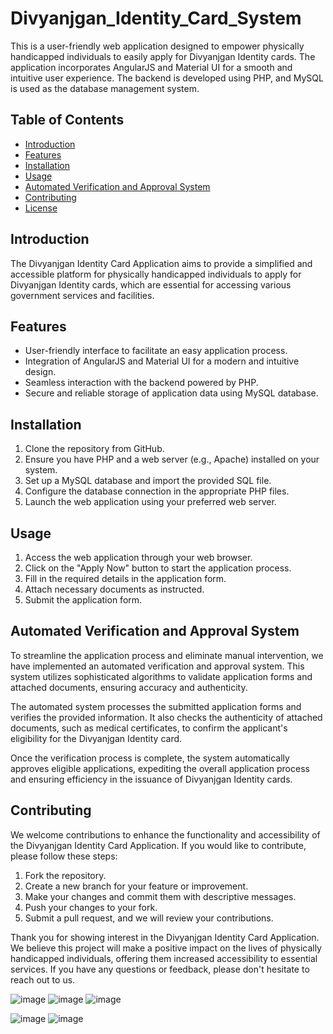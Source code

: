 # Divyanjgan_Identity_Card_System

This is a user-friendly web application designed to empower physically handicapped individuals to easily apply for Divyanjgan Identity cards. The application incorporates AngularJS and Material UI for a smooth and intuitive user experience. The backend is developed using PHP, and MySQL is used as the database management system.

## Table of Contents
- [Introduction](#introduction)
- [Features](#features)
- [Installation](#installation)
- [Usage](#usage)
- [Automated Verification and Approval System](#automated-verification-and-approval-system)
- [Contributing](#contributing)
- [License](#license)

## Introduction

The Divyanjgan Identity Card Application aims to provide a simplified and accessible platform for physically handicapped individuals to apply for Divyanjgan Identity cards, which are essential for accessing various government services and facilities.

## Features

- User-friendly interface to facilitate an easy application process.
- Integration of AngularJS and Material UI for a modern and intuitive design.
- Seamless interaction with the backend powered by PHP.
- Secure and reliable storage of application data using MySQL database.

## Installation

1. Clone the repository from GitHub.
2. Ensure you have PHP and a web server (e.g., Apache) installed on your system.
3. Set up a MySQL database and import the provided SQL file.
4. Configure the database connection in the appropriate PHP files.
5. Launch the web application using your preferred web server.

## Usage

1. Access the web application through your web browser.
2. Click on the "Apply Now" button to start the application process.
3. Fill in the required details in the application form.
4. Attach necessary documents as instructed.
5. Submit the application form.

## Automated Verification and Approval System

To streamline the application process and eliminate manual intervention, we have implemented an automated verification and approval system. This system utilizes sophisticated algorithms to validate application forms and attached documents, ensuring accuracy and authenticity.

The automated system processes the submitted application forms and verifies the provided information. It also checks the authenticity of attached documents, such as medical certificates, to confirm the applicant's eligibility for the Divyanjgan Identity card.

Once the verification process is complete, the system automatically approves eligible applications, expediting the overall application process and ensuring efficiency in the issuance of Divyanjgan Identity cards.

## Contributing

We welcome contributions to enhance the functionality and accessibility of the Divyanjgan Identity Card Application. If you would like to contribute, please follow these steps:

1. Fork the repository.
2. Create a new branch for your feature or improvement.
3. Make your changes and commit them with descriptive messages.
4. Push your changes to your fork.
5. Submit a pull request, and we will review your contributions.


Thank you for showing interest in the Divyanjgan Identity Card Application. We believe this project will make a positive impact on the lives of physically handicapped individuals, offering them increased accessibility to essential services. If you have any questions or feedback, please don't hesitate to reach out to us.

![image](https://github.com/mohit-kota/Divyanjgan_Identity_Card_System/assets/96908137/f549e46f-dbe8-4cf2-aa7e-f84ac897a185)
![image](https://github.com/mohit-kota/Divyanjgan_Identity_Card_System/assets/96908137/a973f8da-0479-4287-8f25-dfd4c0008cfb)
  ![image](https://github.com/mohit-kota/Divyanjgan_Identity_Card_System/assets/96908137/7c4f8239-4f20-4c83-a398-e8361e99abcc)

![image](https://github.com/mohit-kota/Divyanjgan_Identity_Card_System/assets/96908137/265c0719-113e-47ba-b746-5b751494c5ab)
![image](https://github.com/mohit-kota/Divyanjgan_Identity_Card_System/assets/96908137/8499bd03-7503-41bf-9d58-2cbe0a64a5c0)

